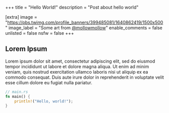 +++
title = "Hello World!"
description = "Post about hello world"

[extra]
image = "https://pbs.twimg.com/profile_banners/399485081/1640862419/1500x500"
image_label = "Some art from [@mollowmollow](https://github.com)"
enable_comments = false
unlisted = false
nsfw = false
+++

## Lorem Ipsum

Lorem ipsum dolor sit amet, consectetur adipiscing elit, sed do eiusmod tempor incididunt ut labore et dolore magna aliqua. Ut enim ad minim veniam, quis nostrud exercitation ullamco laboris nisi ut aliquip ex ea commodo consequat. Duis aute irure dolor in reprehenderit in voluptate velit esse cillum dolore eu fugiat nulla pariatur.


```rust
// main.rs
fn main() {
    println!("Hello, world!");
}
```